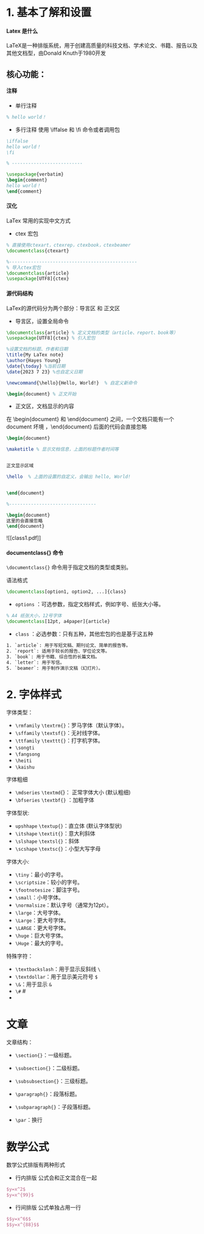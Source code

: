 # 1. 基本了解和设置
#### Latex 是什么
LaTeX是一种排版系统，用于创建高质量的科技文档、学术论文、书籍、报告以及其他文档型，由Donald Knuth于1980开发

核心功能：
- 

#### 注释
- 单行注释
```latex
% hello world！
```

- 多行注释
使用 \iffalse 和 \fi 命令或者调用包
```latex
\iffalse
hello world！
\fi

% --------------------------

\usepackage{verbatim}
\begin{comment}
hello world！
\end{comment}
```


#### 汉化
LaTex 常用的实现中文方式
- ctex 宏包
```laTex
% 直接使用ctexart，ctexrep，ctexbook，ctexbeamer
\documentclass{ctexart}

%-----------------------------------------------
% 导入ctex宏包
\documentclass{article} 
\usepackage[UTF8]{ctex}
```



#### 源代码结构
LaTex的源代码分为两个部分：导言区 和 正文区

- 导言区，设置全局命令 

```LaTex
\documentclass{article} % 定义文档的类型（article、report、book等） 
\usepackage[UTF8]{ctex} % 引入宏包

%设置文档的标题、作者和日期
\title{My LaTex note} 
\author{Hayes Young} 
\date{\today} %当前日期
\date{2023 7 23} %也自定义日期

\newcommand{\hello}{Hello, World!}  % 自定义新命令 

\begin{document} % 正文开始
```


- 正文区，文档显示的内容

在 \begin{document} 和  \end{document} 之间，一个文档只能有一个 document 坏境 ，\end{document}  后面的代码会直接忽略

```LaTex
\begin{document}

\maketitle % 显示文档信息，上面的标题作者时间等


正文显示区域

\hello  % 上面的设置的自定义，会输出 hello, World!


\end{document}

%--------------------------------

\begin{document}
这里的会直接忽略
\end{document}
```


![[class1.pdf]]



#### documentclass{} 命令 
`\documentclass{}` 命令用于指定文档的类型或类别。

语法格式
```laTex
\documentclass[option1, option2, ...]{class}
```

- `options` ：可选参数，指定文档样式，例如字号、纸张大小等。

```laTex
% A4 纸张大小，12号字体
\documentclass[12pt, a4paper]{article}
```

- `class` ：必选参数：只有五种，其他宏包的也是基于这五种
```laTex
1. `article`: 用于写短文稿、期刊论文、简单的报告等。
2. `report`: 适用于较长的报告、学位论文等。
3. `book`: 用于书籍、综合性的长篇文档。
4. `letter`: 用于写信。
5. `beamer`: 用于制作演示文稿（幻灯片）。
```



# 2. 字体样式



字体类型：
- `\rmfamily`  `\textrm{}`：罗马字体（默认字体）。
- `\sffamily` `\textsf{}`：无衬线字体。
- `\ttfamily` `\texttt{}`：打字机字体。
- `\songti` 
- `\fangsong`
- `\heiti`
- `\kaishu`

字体粗细
- `\mdseries`  `\textmd`{}： 正常字体大小 (默认粗细)
- `\bfseries` `\textbf{}` ：加粗字体  

字体型状:
- `upshhape` `\textup{}`：直立体 (默认字体型状)
- `\itshape` `\textit{}`：意大利斜体
- `\slshape` `\textsl{}`：斜体
- `\scshape` `\textsc{}`：小型大写字母

字体大小:
- `\tiny`：最小的字号。
- `\scriptsize`：较小的字号。
- `\footnotesize`：脚注字号。
- `\small`：小号字体。
- `\normalsize`：默认字号（通常为12pt）。
- `\large`：大号字体。
- `\Large`：更大号字体。
- `\LARGE`：更大号字体。
- `\huge`：巨大号字体。
- `\Huge`：最大的字号。

特殊字符：
- `\textbackslash`：用于显示反斜线 `\`
- `\textdollar`：用于显示美元符号 `$`
- `\&`：用于显示 `&`
- `\#` #
- 


# 文章

文章结构：
- `\section{}`：一级标题。
- `\subsection{}`：二级标题。
- `\subsubsection{}`：三级标题。

- `\paragraph{}`：段落标题。
- `\subparagraph{}`：子段落标题。

- `\par`：换行


# 数学公式
数学公式排版有两种形式
- 行内排版
公式会和正文混合在一起
```latex
$y=x^2$
$y=x^{99}$

```

- 行间排版
公式单独占用一行
```latex
$$y=x^6$$
$$y=x^{88}$$
```